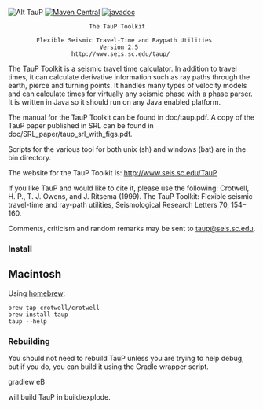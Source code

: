 ![Alt TauP](https://crotwell.github.io/TauP/taupLogo.svg)
[![Maven Central](https://img.shields.io/maven-central/v/edu.sc.seis/TauP.svg?label=Maven%20Central)](https://search.maven.org/search?q=g:%22edu.sc.seis%22%20AND%20a:%22TauP%22)
 [![javadoc](https://javadoc.io/badge2/edu.sc.seis/TauP/javadoc.svg)](https://javadoc.io/doc/edu.sc.seis/TauP)

                           The TauP Toolkit

            Flexible Seismic Travel-Time and Raypath Utilities
                              Version 2.5
                      http://www.seis.sc.edu/taup/

The TauP Toolkit is a seismic travel time calculator. In addition to travel
times, it can calculate derivative information such as ray paths through the
earth, pierce and turning points. It handles many types of velocity models and
can calculate times for virtually any seismic phase with a phase parser.
It is written in Java so it should run on any Java enabled platform.

The manual for the TauP Toolkit can be found in doc/taup.pdf. A copy of the TauP paper published in SRL can be found in doc/SRL_paper/taup_srl_with_figs.pdf.

Scripts for the various tool for both unix (sh) and windows (bat) are in the bin directory.

The website for the TauP Toolkit is:
http://www.seis.sc.edu/TauP

If you like TauP and would like to cite it, please use the following:
Crotwell, H. P., T. J. Owens, and J. Ritsema (1999). The TauP Toolkit: Flexible seismic travel-time and ray-path utilities, Seismological Research Letters 70, 154–160.

Comments, criticism and random remarks may be sent to taup@seis.sc.edu.

### Install

## Macintosh

Using [homebrew](https://brew.sh/):
```
brew tap crotwell/crotwell
brew install taup
taup --help
```



### Rebuilding

You should not need to rebuild TauP unless you are trying to help debug, but if you do, you can build it using the Gradle wrapper script.

gradlew eB

will build TauP in build/explode.
